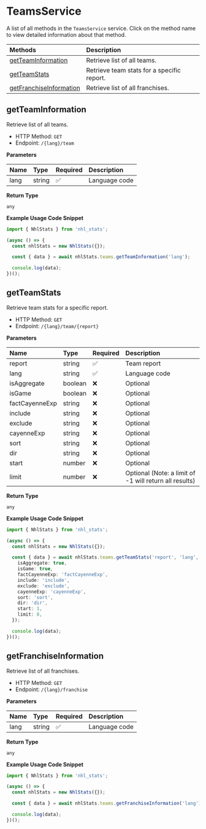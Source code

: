 # TeamsService

A list of all methods in the `TeamsService` service. Click on the method name to view detailed information about that method.

| Methods                                             | Description                                |
| :-------------------------------------------------- | :----------------------------------------- |
| [getTeamInformation](#getteaminformation)           | Retrieve list of all teams.                |
| [getTeamStats](#getteamstats)                       | Retrieve team stats for a specific report. |
| [getFranchiseInformation](#getfranchiseinformation) | Retrieve list of all franchises.           |

## getTeamInformation

Retrieve list of all teams.

- HTTP Method: `GET`
- Endpoint: `/{lang}/team`

**Parameters**

| Name | Type   | Required | Description   |
| :--- | :----- | :------- | :------------ |
| lang | string | ✅       | Language code |

**Return Type**

`any`

**Example Usage Code Snippet**

```typescript
import { NhlStats } from 'nhl_stats';

(async () => {
  const nhlStats = new NhlStats({});

  const { data } = await nhlStats.teams.getTeamInformation('lang');

  console.log(data);
})();
```

## getTeamStats

Retrieve team stats for a specific report.

- HTTP Method: `GET`
- Endpoint: `/{lang}/team/{report}`

**Parameters**

| Name           | Type    | Required | Description                                            |
| :------------- | :------ | :------- | :----------------------------------------------------- |
| report         | string  | ✅       | Team report                                            |
| lang           | string  | ✅       | Language code                                          |
| isAggregate    | boolean | ❌       | Optional                                               |
| isGame         | boolean | ❌       | Optional                                               |
| factCayenneExp | string  | ❌       | Optional                                               |
| include        | string  | ❌       | Optional                                               |
| exclude        | string  | ❌       | Optional                                               |
| cayenneExp     | string  | ❌       | Optional                                               |
| sort           | string  | ❌       | Optional                                               |
| dir            | string  | ❌       | Optional                                               |
| start          | number  | ❌       | Optional                                               |
| limit          | number  | ❌       | Optional (Note: a limit of -1 will return all results) |

**Return Type**

`any`

**Example Usage Code Snippet**

```typescript
import { NhlStats } from 'nhl_stats';

(async () => {
  const nhlStats = new NhlStats({});

  const { data } = await nhlStats.teams.getTeamStats('report', 'lang', {
    isAggregate: true,
    isGame: true,
    factCayenneExp: 'factCayenneExp',
    include: 'include',
    exclude: 'exclude',
    cayenneExp: 'cayenneExp',
    sort: 'sort',
    dir: 'dir',
    start: 1,
    limit: 8,
  });

  console.log(data);
})();
```

## getFranchiseInformation

Retrieve list of all franchises.

- HTTP Method: `GET`
- Endpoint: `/{lang}/franchise`

**Parameters**

| Name | Type   | Required | Description   |
| :--- | :----- | :------- | :------------ |
| lang | string | ✅       | Language code |

**Return Type**

`any`

**Example Usage Code Snippet**

```typescript
import { NhlStats } from 'nhl_stats';

(async () => {
  const nhlStats = new NhlStats({});

  const { data } = await nhlStats.teams.getFranchiseInformation('lang');

  console.log(data);
})();
```

<!-- This file was generated by liblab | https://liblab.com/ -->
